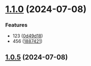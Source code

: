 

# [1.1.0](https://github.com/wywppkd/test-release-it/compare/1.0.5...1.1.0) (2024-07-08)


### Features

* 123 ([0d49d18](https://github.com/wywppkd/test-release-it/commit/0d49d18510c6632364b3afe1d938475f21b561d5))
* 456 ([1887421](https://github.com/wywppkd/test-release-it/commit/188742106c45b67fe4eea62e582beb8abffcc7ab))

## [1.0.5](https://github.com/wywppkd/test-release-it/compare/1.0.3...1.0.5) (2024-07-08)
